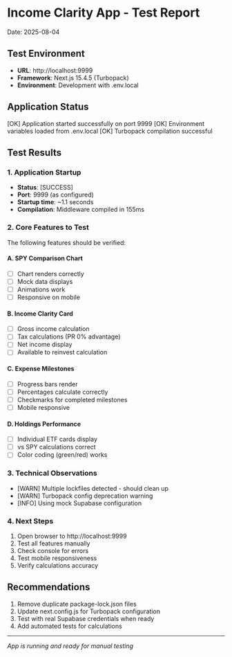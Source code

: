 # Income Clarity App - Test Report
Date: 2025-08-04

## Test Environment
- **URL**: http://localhost:9999
- **Framework**: Next.js 15.4.5 (Turbopack)
- **Environment**: Development with .env.local

## Application Status
[OK] Application started successfully on port 9999
[OK] Environment variables loaded from .env.local
[OK] Turbopack compilation successful

## Test Results

### 1. Application Startup
- **Status**: [SUCCESS]
- **Port**: 9999 (as configured)
- **Startup time**: ~1.1 seconds
- **Compilation**: Middleware compiled in 155ms

### 2. Core Features to Test
The following features should be verified:

#### A. SPY Comparison Chart
- [ ] Chart renders correctly
- [ ] Mock data displays
- [ ] Animations work
- [ ] Responsive on mobile

#### B. Income Clarity Card  
- [ ] Gross income calculation
- [ ] Tax calculations (PR 0% advantage)
- [ ] Net income display
- [ ] Available to reinvest calculation

#### C. Expense Milestones
- [ ] Progress bars render
- [ ] Percentages calculate correctly
- [ ] Checkmarks for completed milestones
- [ ] Mobile responsive

#### D. Holdings Performance
- [ ] Individual ETF cards display
- [ ] vs SPY calculations correct
- [ ] Color coding (green/red) works

### 3. Technical Observations
- [WARN] Multiple lockfiles detected - should clean up
- [WARN] Turbopack config deprecation warning
- [INFO] Using mock Supabase configuration

### 4. Next Steps
1. Open browser to http://localhost:9999
2. Test all features manually
3. Check console for errors
4. Test mobile responsiveness
5. Verify calculations accuracy

## Recommendations
1. Remove duplicate package-lock.json files
2. Update next.config.js for Turbopack configuration
3. Test with real Supabase credentials when ready
4. Add automated tests for calculations

---
*App is running and ready for manual testing*